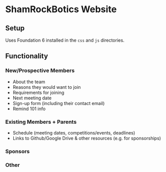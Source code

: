 # ShamRockBotics Website

## Setup

Uses Foundation 6 installed in the `css` and `js` directories.

## Functionality

### New/Prospective Members

* About the team
* Reasons they would want to join
* Requirements for joining
* Next meeting date
* Sign-up form (including their contact email)
* Remind 101 info

### Existing Members + Parents

* Schedule (meeting dates, competitions/events, deadlines)
* Links to Github/Google Drive & other resources (e.g. for sponsorships)

### Sponsors

### Other
